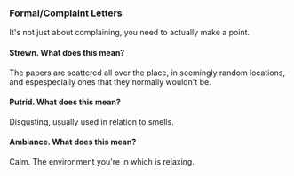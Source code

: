### Formal/Complaint Letters
It's not just about complaining, you need to actually make a point.


#### Strewn. What does this mean?
The papers are scattered all over the place, in seemingly random locations, and espespecially ones that they normally wouldn't be.<br>

#### Putrid. What does this mean?
Disgusting, usually used in relation to smells.<br>

#### Ambiance. What does this mean?
Calm. The environment you're in which is relaxing.<br>


